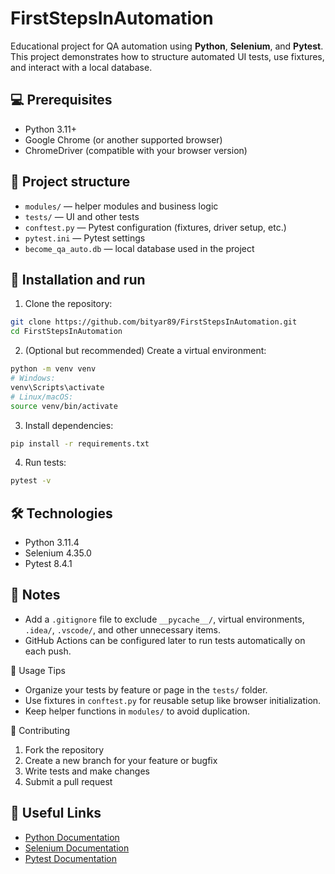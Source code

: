 # FirstStepsInAutomation

Educational project for QA automation using **Python**, **Selenium**, and **Pytest**.  
This project demonstrates how to structure automated UI tests, use fixtures, and interact with a local database.

## 💻 Prerequisites

- Python 3.11+
- Google Chrome (or another supported browser)
- ChromeDriver (compatible with your browser version)

## 📂 Project structure

- `modules/` — helper modules and business logic  
- `tests/` — UI and other tests  
- `conftest.py` — Pytest configuration (fixtures, driver setup, etc.)  
- `pytest.ini` — Pytest settings  
- `become_qa_auto.db` — local database used in the project  

## 🚀 Installation and run

1. Clone the repository:

```bash
git clone https://github.com/bityar89/FirstStepsInAutomation.git
cd FirstStepsInAutomation
```

2. (Optional but recommended) Create a virtual environment:

```bash
python -m venv venv
# Windows:
venv\Scripts\activate
# Linux/macOS:
source venv/bin/activate
```


 
3. Install dependencies:
```bash
pip install -r requirements.txt
```


4. Run tests:
```bash
pytest -v  
```

## 🛠 Technologies

- Python 3.11.4  
- Selenium 4.35.0  
- Pytest 8.4.1  

## 📌 Notes

- Add a `.gitignore` file to exclude `__pycache__/`, virtual environments, `.idea/`, `.vscode/`, and other unnecessary items.  
- GitHub Actions can be configured later to run tests automatically on each push.

📖 Usage Tips
- Organize your tests by feature or page in the `tests/` folder.
- Use fixtures in `conftest.py` for reusable setup like browser initialization.
- Keep helper functions in `modules/` to avoid duplication.

🤝 Contributing
1. Fork the repository
2. Create a new branch for your feature or bugfix
3. Write tests and make changes
4. Submit a pull request

## 🔗 Useful Links

- [Python Documentation](https://docs.python.org/3/)
- [Selenium Documentation](https://www.selenium.dev/documentation/)
- [Pytest Documentation](https://docs.pytest.org/en/stable/)

